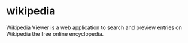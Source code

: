 # wikipedia
Wikipedia Viewer is a web application to search and preview entries on Wikipedia the free online encyclopedia.
